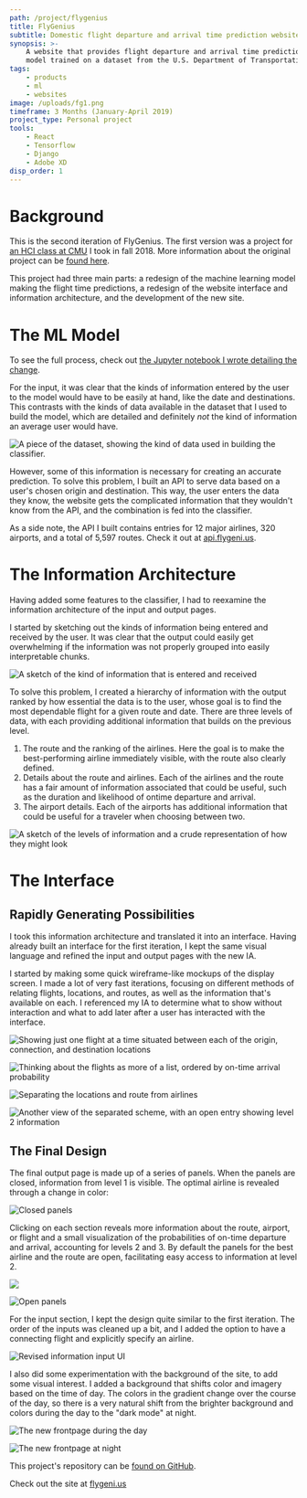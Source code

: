 ```yaml
---
path: /project/flygenius
title: FlyGenius
subtitle: Domestic flight departure and arrival time prediction website
synopsis: >-
    A website that provides flight departure and arrival time predictions using a
    model trained on a dataset from the U.S. Department of Transportation.
tags:
    - products
    - ml
    - websites
image: /uploads/fg1.png
timeframe: 3 Months (January-April 2019)
project_type: Personal project
tools:
    - React
    - Tensorflow
    - Django
    - Adobe XD
disp_order: 1
---
```


# Background

This is the second iteration of FlyGenius. The first version was a project for [an HCI class at CMU](http://humanaiclass.org) I took in fall 2018. More information about the original project can be [found here](https://archive.christianbroms.com/project/flygenius-v1).

This project had three main parts: a redesign of the machine learning model making the flight time predictions, a redesign of the website interface and information architecture, and the development of the new site.

# The ML Model

To see the full process, check out [the Jupyter notebook I wrote detailing the change](https://github.com/CBR0MS/flight-time-model-data/blob/master/visualization/v2/v2Modeling.md).

For the input, it was clear that the kinds of information entered by the user to the model would have to be easily at hand, like the date and destinations. This contrasts with the kinds of data available in the dataset that I used to build the model, which are detailed and definitely _not_ the kind of information an average user would have.

![](/uploads/data.png "A piece of the dataset, showing the kind of data used in building the classifier.")

However, some of this information is necessary for creating an accurate prediction. To solve this problem, I built an API to serve data based on a user's chosen origin and destination. This way, the user enters the data they know, the website gets the complicated information that they wouldn't know from the API, and the combination is fed into the classifier.

As a side note, the API I built contains entries for 12 major airlines, 320 airports, and a total of 5,597 routes. Check it out at [api.flygeni.us](https://api.flygeni.us/docs).

# The Information Architecture

Having added some features to the classifier, I had to reexamine the information architecture of the input and output pages.

I started by sketching out the kinds of information being entered and received by the user. It was clear that the output could easily get overwhelming if the information was not properly grouped into easily interpretable chunks.

![](/uploads/flow.png "A sketch of the kind of information that is entered and received")

To solve this problem, I created a hierarchy of information with the output ranked by how essential the data is to the user, whose goal is to find the most dependable flight for a given route and date. There are three levels of data, with each providing additional information that builds on the previous level.

1. The route and the ranking of the airlines. Here the goal is to make the best-performing airline immediately visible, with the route also clearly defined.
2. Details about the route and airlines. Each of the airlines and the route has a fair amount of information associated that could be useful, such as the duration and likelihood of ontime departure and arrival.
3. The airport details. Each of the airports has additional information that could be useful for a traveler when choosing between two.

![](/uploads/archi.png "A sketch of the levels of information and a crude representation of how they might look")

# The Interface

## Rapidly Generating Possibilities

I took this information architecture and translated it into an interface. Having already built an interface for the first iteration, I kept the same visual language and refined the input and output pages with the new IA.

I started by making some quick wireframe-like mockups of the display screen. I made a lot of very fast iterations, focusing on different methods of relating flights, locations, and routes, as well as the information that's available on each. I referenced my IA to determine what to show without interaction and what to add later after a user has interacted with the interface.

![](/uploads/fgwire1.png "Showing just one flight at a time situated between each of the origin, connection, and destination locations")

![](/uploads/fgwire4.png "Thinking about the flights as more of a list, ordered by on-time arrival probability")

![](/uploads/fgwire3.png "Separating the locations and route from airlines")

![](/uploads/fgwire5.png "Another view of the separated scheme, with an open entry showing level 2 information")

## The Final Design

The final output page is made up of a series of panels. When the panels are closed, information from level 1 is visible. The optimal airline is revealed through a change in color:

![](/uploads/fg2.png "Closed panels")

Clicking on each section reveals more information about the route, airport, or flight and a small visualization of the probabilities of on-time departure and arrival, accounting for levels 2 and 3. By default the panels for the best airline and the route are open, facilitating easy access to information at level 2.

![](/uploads/fg.gif)

![](/uploads/fg6.png "Open panels")

For the input section, I kept the design quite similar to the first iteration. The order of the inputs was cleaned up a bit, and I added the option to have a connecting flight and explicitly specify an airline.

![](/uploads/fg4.png "Revised information input UI")

I also did some experimentation with the background of the site, to add some visual interest. I added a background that shifts color and imagery based on the time of day. The colors in the gradient change over the course of the day, so there is a very natural shift from the brighter background and colors during the day to the "dark mode" at night.

![](/uploads/fg1.png "The new frontpage during the day")

![](/uploads/fg5.png "The new frontpage at night")

This project's repository can be [found on GitHub](https://github.com/CBR0MS/flight-time-model).

Check out the site at [flygeni.us](https://flygeni.us)
